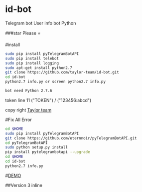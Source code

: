 # id-bot
Telegram bot User info bot  Python 

###star Please :star:

#install

```sh
sudo pip install pyTelegramBotAPI
sudo pip install telebot
sudo pip install logging
sudo apt-get install python2.7
git clone https://github.com/taylor-team/id-bot.git
cd id-bot
python2.7 info.py or screen python2.7 info.py

bot need Python 2.7.6
```

token line 11  ("TOKEN")   /  ("123456:abcd")

copy right [Taylor team](https://github.com/taylor-team)

#Fix All Error
```sh
cd $HOME
sudo pip install pyTelegramBotAPI
git clone https://github.com/eternnoir/pyTelegramBotAPI.git
cd pyTelegramBotAPI
sudo python setup.py install
pip install pytelegrambotapi --upgrade
cd $HOME
cd id-bot
python2.7 info.py
```

#[DEMO](https://telegram.me/ID_bot_robot)


##Version 3
inline 

